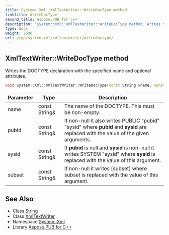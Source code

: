 ```yaml
---
title: System::Xml::XmlTextWriter::WriteDocType method
linktitle: WriteDocType
second_title: Aspose.PUB for C++
description: 'System::Xml::XmlTextWriter::WriteDocType method. Writes the DOCTYPE declaration with the specified name and optional attributes in C++.'
type: docs
weight: 2500
url: /cpp/system.xml/xmltextwriter/writedoctype/
---
```

## XmlTextWriter::WriteDocType method


Writes the DOCTYPE declaration with the specified name and optional attributes.

```cpp
void System::Xml::XmlTextWriter::WriteDocType(const String &name, const String &pubid, const String &sysid, const String &subset) override
```


| Parameter | Type | Description |
| --- | --- | --- |
| name | const String\& | The name of the DOCTYPE. This must be non-empty. |
| pubid | const String\& | If non-null it also writes PUBLIC "pubid" "sysid" where **pubid** and **sysid** are replaced with the value of the given arguments. |
| sysid | const String\& | If **pubid** is null and **sysid** is non-null it writes SYSTEM "sysid" where **sysid** is replaced with the value of this argument. |
| subset | const String\& | If non-null it writes [subset] where subset is replaced with the value of this argument. |

## See Also

* Class [String](../../../system/string/)
* Class [XmlTextWriter](../)
* Namespace [System::Xml](../../)
* Library [Aspose.PUB for C++](../../../)
